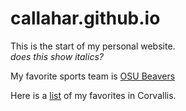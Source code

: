 # callahar.github.io

This is the start of my personal website.  
*does this show italics?*

My favorite sports team is [OSU Beavers](https://osubeavers.com/)

Here is a [list](recs.md) of my favorites in Corvallis.